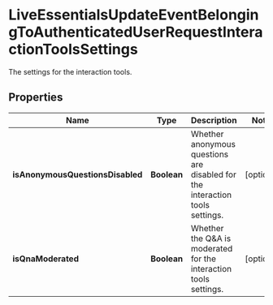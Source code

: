 

# LiveEssentialsUpdateEventBelongingToAuthenticatedUserRequestInteractionToolsSettings

The settings for the interaction tools.

## Properties

| Name | Type | Description | Notes |
|------------ | ------------- | ------------- | -------------|
|**isAnonymousQuestionsDisabled** | **Boolean** | Whether anonymous questions are disabled for the interaction tools settings. |  [optional] |
|**isQnaModerated** | **Boolean** | Whether the Q&amp;A is moderated for the interaction tools settings. |  [optional] |



